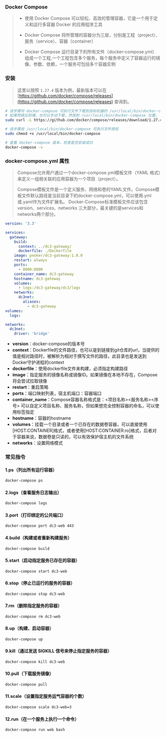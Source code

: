 ### Docker Compose

> - 使用 Docker Compose 可以轻松、高效的管理容器，它是一个用于定义和运行多容器 Docker 的应用程序工具
>
> - Docker Compose 将所管理的容器分为三层，分别是工程（project）、服务（service）、容器（container）
>
> - Docker Compose 运行目录下的所有文件（docker-compose.yml）组成一个工程,一个工程包含多个服务，每个服务中定义了容器运行的镜像、参数、依赖，一个服务可包括多个容器实例



### 安装

> 这里以按照 `1.27.4` 版本为例，最新版本可以在 [https://github.com/docker/compose/releases](https://github.com/docker/compose/releases) 查询到。


```bash
# 该步骤将 docker-compose 可执行文件下载到目标机器的 /usr/local/bin/docker-compose 位置；
# 如果网络比较慢，也可以手动下载，然放到 /usr/local/bin/docker-compose 位置。
sudo curl -L https://github.com/docker/compose/releases/download/1.27.4/docker-compose-$(uname -s)-$(uname -m) -o /usr/local/bin/docker-compose

# 该步骤给 /usr/local/bin/docker-compose 可执行文件授权
sudo chmod +x /usr/local/bin/docker-compose

# 查看 docker-compose 版本，检查是否安装成功
docker-compose -v
```



### docker-compose.yml 属性

> Compose允许用户通过一个docker-compose.yml模板文件（YAML 格式）来定义一组相关联的应用容器为一个项目（project）。
>
> Compose模板文件是一个定义服务、网络和卷的YAML文件。Compose模板文件默认路径是当前目录下的docker-compose.yml，可以使用.yml或.yaml作为文件扩展名。
> Docker-Compose标准模板文件应该包含version、services、networks 三大部分，最关键的是services和networks两个部分。

```yaml
version: '3.3'

services:
  gateway:
    build:
      context: ../dc3-gateway/
      dockerfile: ./Dockerfile
    image: pnoker/dc3-gateway:1.0.0
    restart: always
    ports:
      - 8000:8000
    container_name: dc3-gateway
    hostname: dc3-gateway
    volumes:
      - logs:/dc3-gateway/dc3/logs
    networks:
      dc3net:
        aliases:
          - dc3-gateway
volumes:
  logs:

networks:
  dc3net:
    driver: 'bridge'
```

- **version**：docker-compose的版本号
- **context**：Dockerfile的文件路径，也可以是到链接到git仓库的url，当提供的值是相对路径时，被解析为相对于撰写文件的路径，此目录也是发送到Docker守护进程的context
- **dockerfile**：使用dockerfile文件来构建，必须指定构建路径
- **image**：指定服务的镜像名称或镜像ID。如果镜像在本地不存在，Compose将会尝试拉取镜像 
- **restart**：重启策略
- **ports**：端口映射列表，宿主机端口：容器端口
- **container_name**：Compose容器名称格式是：<项目名称><服务名称><序号>
  可以自定义项目名称、服务名称，但如果想完全控制容器的命名，可以使用标签指定
- **hostname**：容器的hostname
- **volumes**：挂载一个目录或者一个已存在的数据卷容器，可以直接使用 [HOST:CONTAINER]格式，或者使用[HOST:CONTAINER:ro]格式，后者对于容器来说，数据卷是只读的，可以有效保护宿主机的文件系统
- **networks**：设置网络模式



### 常见指令

#### 1.ps（列出所有运行容器）

```bash
docker-compose ps
```

#### 2.logs（查看服务日志输出）

```bash
docker-compose logs
```

#### 3.port（打印绑定的公共端口）

```bash
docker-compose port dc3-web 443
```

#### 4.build（构建或者重新构建服务）

```bash
docker-compose build
```

#### 5.start（启动指定服务已存在的容器）

```bash
docker-compose start dc3-web
```

#### 6.stop（停止已运行的服务的容器）

```bash
docker-compose stop dc3-web
```

#### 7.rm（删除指定服务的容器）

```bash
docker-compose rm dc3-web
```

#### 8.up（构建、启动容器）

```bash
docker-compose up
```

#### 9.kill（通过发送 SIGKILL 信号来停止指定服务的容器）

```bash
docker-compose kill dc3-web
```

#### 10.pull（下载服务镜像）

```bash
docker-compose pull
```

#### 11.scale（设置指定服务运气容器的个数）

```bash
docker-compose scale dc3-web=3
```

#### 12.run（在一个服务上执行一个命令）

```bash
docker-compose run web bash
```